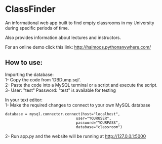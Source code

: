 # ClassFinder
An informational web app built to find empty classrooms in my University during specific periods of time.<br/>

Also provides information about lectures and instructors. <br/>

For an online demo click this link: http://halmoos.pythonanywhere.com/  <br/>

## How to use:

   Importing the database: <br/>
   1- Copy the code from 'DBDump.sql'. <br/>
   2- Paste the code into a MySQL terminal or a script and execute the script. <br/>
   3- User: "test" Password: "test" is available for testing
   
   In your text editor: <br/>
   1- Make the required changes to connect to your own MySQL database
   ```
   database = mysql.connector.connect(host="localhost",
                                   user="YOURUSER",
                                   password="YOURPASS",
                                   database="classroom")
   ```
   2- Run app.py and the website will be running at http://127.0.0.1:5000 <br/>
   
